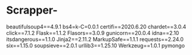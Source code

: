 # Scrapper-
beautifulsoup4==4.9.1
bs4=k-C=0.0.1
certifi==2020.6.20
chardet==3.0.4
click==7.1.2
Flask==1.1.2
Flasors==3.0.9
gunicorn==20.0.4
idna==2.10
itsdangerous==1.1.0
Jinja2==2.11.2
MarkupSafe==1.1.1
requests==2.24.0
six==1.15.0
soupsieve==2.0.1
urllib3==1.25.10
Werkzeug==1.0.1
pymongo
